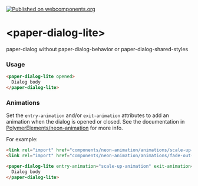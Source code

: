 [![Published on webcomponents.org](https://img.shields.io/badge/webcomponents.org-published-blue.svg)](https://www.webcomponents.org/element/ryanburns23/paper-dialog-lite)

# \<paper-dialog-lite\>

paper-dialog without paper-dialog-behavior or paper-dialog-shared-styles

### Usage
```html
<paper-dialog-lite opened>
  Dialog body
</paper-dialog-lite>
```

### Animations

Set the `entry-animation` and/or `exit-animation` attributes to add an animation when the dialog
is opened or closed. See the documentation in
[PolymerElements/neon-animation](https://github.com/PolymerElements/neon-animation) for more info.

For example:

```html
<link rel="import" href="components/neon-animation/animations/scale-up-animation.html">
<link rel="import" href="components/neon-animation/animations/fade-out-animation.html">

<paper-dialog-lite entry-animation="scale-up-animation" exit-animation="fade-out-animation">
  Dialog body
</paper-dialog-lite>
```
